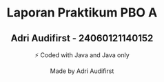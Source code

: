 <div align="center">
  <h1>Laporan Praktikum PBO A</h1>
  <h2>Adri Audifirst - 24060121140152</h2>
  <p>⚡ Coded with Java and Java only</p>
  <p>Made by Adri Audifirst</p>
</div>
